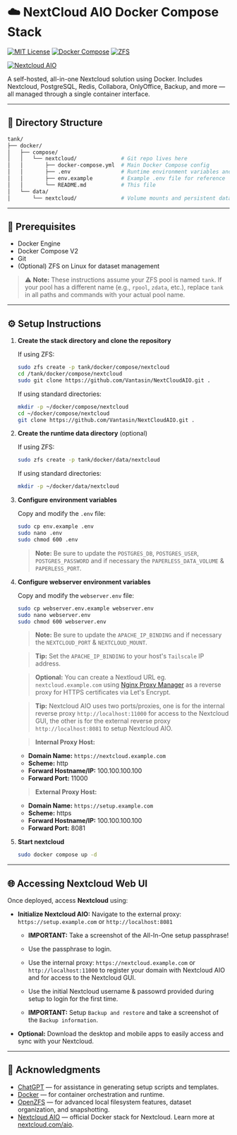 # ☁️ NextCloud AIO Docker Compose Stack

[![MIT License](https://img.shields.io/github/license/Vantasin/NextCloudAIO?style=flat-square)](LICENSE)
[![Docker Compose](https://img.shields.io/badge/Docker-Compose-blue?logo=docker)](https://www.docker.com/)
[![ZFS](https://img.shields.io/badge/ZFS-OpenZFS-blue?style=flat-square)](https://openzfs.org/)

[![Nextcloud AIO](https://img.shields.io/badge/Nextcloud-AIO-blue?logo=nextcloud)](https://github.com/nextcloud/all-in-one)

A self-hosted, all-in-one Nextcloud solution using Docker. Includes Nextcloud, PostgreSQL, Redis, Collabora, OnlyOffice, Backup, and more — all managed through a single container interface.

---

## 📁 Directory Structure

```bash
tank/
├── docker/
│   ├── compose/
│   │   └── nextcloud/              # Git repo lives here
│   │       ├── docker-compose.yml  # Main Docker Compose config
│   │       ├── .env                # Runtime environment variables and secrets (gitignored!)
│   │       ├── env.example         # Example .env file for reference
│   │       └── README.md           # This file
│   └── data/
│       └── nextcloud/              # Volume mounts and persistent data
```

---

## 🧰 Prerequisites

* Docker Engine
* Docker Compose V2
* Git
* (Optional) ZFS on Linux for dataset management

> ⚠️ **Note:** These instructions assume your ZFS pool is named `tank`. If your pool has a different name (e.g., `rpool`, `zdata`, etc.), replace `tank` in all paths and commands with your actual pool name.

---

## ⚙️ Setup Instructions

1. **Create the stack directory and clone the repository**

   If using ZFS:
   ```bash
   sudo zfs create -p tank/docker/compose/nextcloud
   cd /tank/docker/compose/nextcloud
   sudo git clone https://github.com/Vantasin/NextCloudAIO.git .
   ```

   If using standard directories:
   ```bash
   mkdir -p ~/docker/compose/nextcloud
   cd ~/docker/compose/nextcloud
   git clone https://github.com/Vantasin/NextCloudAIO.git .
   ```

2. **Create the runtime data directory** (optional)

   If using ZFS:
   ```bash
   sudo zfs create -p tank/docker/data/nextcloud
   ```

   If using standard directories:
   ```bash
   mkdir -p ~/docker/data/nextcloud
   ```

3. **Configure environment variables**

   Copy and modify the `.env` file:

   ```bash
   sudo cp env.example .env
   sudo nano .env
   sudo chmod 600 .env
   ```

   > **Note:** Be sure to update the `POSTGRES_DB`, `POSTGRES_USER`, `POSTGRES_PASSWORD` and if necessary the `PAPERLESS_DATA_VOLUME` & `PAPERLESS_PORT`.
   
4. **Configure webserver environment variables**

   Copy and modify the `webserver.env` file:

   ```bash
   sudo cp webserver.env.example webserver.env
   sudo nano webserver.env
   sudo chmod 600 webserver.env
   ```

   > **Note:** Be sure to update the `APACHE_IP_BINDING` and if necessary the `NEXTCLOUD_PORT` & `NEXTCLOUD_MOUNT`.

   > **Tip:** Set the `APACHE_IP_BINDING` to your host's `Tailscale` IP address.
   
   > **Optional:** You can create a Nextloud URL eg. `nextcloud.example.com` using [Nginx Proxy Manager](https://github.com/Vantasin/Nginx-Proxy-Manager.git) as a reverse proxy for HTTPS certificates via Let's Encrypt.

   > **Tip:** Nextcloud AIO uses two ports/proxies, one is for the internal reverse proxy `http://localhost:11000` for access to the Nextcloud GUI, the other is for the external reverse proxy `http://localhost:8081` to setup Nextcloud AIO.

   > **Internal Proxy Host:**
     - **Domain Name:** `https://nextcloud.example.com`
     - **Scheme:** http
     - **Forward Hostname/IP:** 100.100.100.100
     - **Forward Port:** 11000

   > **External Proxy Host:**
	 - **Domain Name:** `https://setup.example.com`
	 - **Scheme:** https
	 - **Forward Hostname/IP:** 100.100.100.100
	 - **Forward Port:** 8081

5. **Start nextcloud**

   ```bash
   sudo docker compose up -d
   ```

---

## 🌐 Accessing Nextcloud Web UI

Once deployed, access **Nextcloud** using:

- **Initialize Nextcloud AIO:** Navigate to the external proxy: `https://setup.example.com` or `http://localhost:8081`

	- **IMPORTANT:** Take a screenshot of the All-In-One setup passphrase!

	- Use the passphrase to login.

	- Use the internal proxy: `https://nextcloud.example.com` or `http://localhost:11000` to register your domain with Nextcloud AIO and for access to the Nextcloud GUI.

	- Use the initial Nextcloud username & passowrd provided during setup to login for the first time.

	- **IMPORTANT:** Setup `Backup and restore` and take a screenshot of the `Backup information`.

- **Optional:** Download the desktop and mobile apps to easily access and sync with your Nextcloud.

---

## 🙏 Acknowledgments

- [ChatGPT](https://openai.com/chatgpt) — for assistance in generating setup scripts and templates.
- [Docker](https://www.docker.com/) — for container orchestration and runtime.
- [OpenZFS](https://openzfs.org/) — for advanced local filesystem features, dataset organization, and snapshotting.
- [Nextcloud AIO](https://github.com/nextcloud/all-in-one) — official Docker stack for Nextcloud. Learn more at [nextcloud.com/aio](https://nextcloud.com/aio/).
